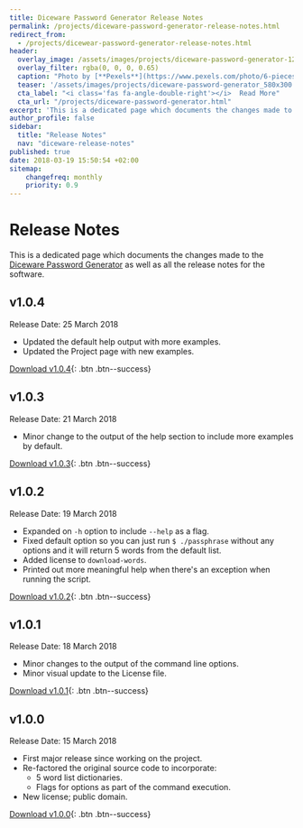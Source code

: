 ```yaml
---
title: Diceware Password Generator Release Notes
permalink: /projects/diceware-password-generator-release-notes.html
redirect_from:
  - /projects/dicewear-password-generator-release-notes.html
header:
  overlay_image: /assets/images/projects/diceware-password-generator-1200.jpg
  overlay_filter: rgba(0, 0, 0, 0.65)
  caption: "Photo by [**Pexels**](https://www.pexels.com/photo/6-pieces-of-black-and-white-dice-37534/)"
  teaser: '/assets/images/projects/diceware-password-generator_580x300.jpg'
  cta_label: "<i class='fas fa-angle-double-right'></i>  Read More"
  cta_url: "/projects/diceware-password-generator.html"
excerpt: 'This is a dedicated page which documents the changes made to the Diceware Password Generator as well as all the release notes for the software. You can read more about the project itself by clicking the _Read More_ button below.'
author_profile: false
sidebar:
  title: "Release Notes"
  nav: "diceware-release-notes"
published: true
date: 2018-03-19 15:50:54 +02:00
sitemap:
    changefreq: monthly
    priority: 0.9
---
```

# Release Notes
This is a dedicated page which documents the changes made to the [Diceware Password Generator][diceware] as well as all the release notes for the software. 

## v1.0.4
Release Date: 25 March 2018

- Updated the default help output with more examples.
- Updated the Project page with new examples.

[Download v1.0.4][v104]{: .btn .btn--success}

## v1.0.3
Release Date: 21 March 2018

- Minor change to the output of the help section to include more examples by default.

[Download v1.0.3][v103]{: .btn .btn--success}

## v1.0.2
Release Date: 19 March 2018

- Expanded on `-h` option to include `--help` as a flag.
- Fixed default option so you can just run `$ ./passphrase` without any options and it will return 5 words from the default list.
- Added license to `download-words`.
- Printed out more meaningful help when there's an exception when running the script.

[Download v1.0.2][v102]{: .btn .btn--success}

## v1.0.1
Release Date: 18 March 2018

- Minor changes to the output of the command line options.
- Minor visual update to the License file.

[Download v1.0.1][v101]{: .btn .btn--success}

## v1.0.0
Release Date: 15 March 2018

- First major release since working on the project.
- Re-factored the original source code to incorporate:
    + 5 word list dictionaries.
    + Flags for options as part of the command execution.
- New license; public domain.

[Download v1.0.0][v100]{: .btn .btn--success}

[diceware]: /projects/diceware-password-generator.html
[v100]: https://github.com/justinhartman/diceware-password-generator/releases/tag/v1.0.0
[v101]: https://github.com/justinhartman/diceware-password-generator/releases/tag/v1.0.1
[v102]: https://github.com/justinhartman/diceware-password-generator/releases/tag/v1.0.2
[v103]: https://github.com/justinhartman/diceware-password-generator/releases/tag/v1.0.3
[v104]: https://github.com/justinhartman/diceware-password-generator/releases/tag/v1.0.4

